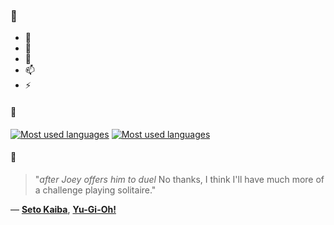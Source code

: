 ### 👋

- 🔭
- 🌱
- 💬
- 📫
- ⚡

#### 🧏

[![Most used languages](https://github-readme-stats-aynah.vercel.app/api/top-langs/?username=aynh&theme=solarized-dark&langs_count=6&layout=compact&hide_title=true)](https://github.com/anuraghazra/github-readme-stats#gh-dark-mode-only)
[![Most used languages](https://github-readme-stats-aynah.vercel.app/api/top-langs/?username=aynh&theme=solarized-light&langs_count=6&layout=compact&hide_title=true)](https://github.com/anuraghazra/github-readme-stats#gh-light-mode-only)

#### 💬

> "*after Joey offers him to duel* No thanks, I think I'll have much more of a challenge playing solitaire."

&mdash; [**Seto Kaiba**](https://myanimelist.net/character.php?q=Seto%20Kaiba&cat=character), [**Yu-Gi-Oh!**](https://myanimelist.net/search/all?q=Yu-Gi-Oh!&cat=all)
